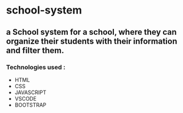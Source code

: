 # school-system
## a School system for a school, where they can organize their students with their information and filter them.
### Technologies used :

* HTML 
* CSS
* JAVASCRIPT
* VSCODE
* BOOTSTRAP 
